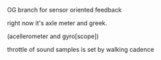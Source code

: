 OG branch for sensor oriented feedback

right now it's axle meter and greek.

(acellerometer and gyro[scope])

throttle of sound samples is set by walking cadence